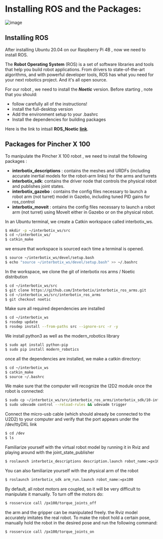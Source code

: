 # Installing ROS and the Packages: 
![image](b.png)



## Installing ROS
After installing Ubuntu 20.04 on our Raspberry Pi 4B , now we need to install ROS.

The **Robot Operating System** (ROS) is a set of software libraries and tools that help you build robot applications. From drivers to state-of-the-art algorithms, and with powerful developer tools, ROS has what you need for your next robotics project. And it's all open source.

For our robot , we need to install the _**Noetic**_ version.
Before starting , note that you should:
- follow  carefully all of the instructions!
- install the full-desktop version
- Add the environment setup to your .bashrc
- Install the dependencies for building packages

Here is the link to intsall **ROS_Noetic** **[link](http://wiki.ros.org/noetic/Installation/Ubuntu)**.

## Packages for Pincher X 100

To manipulate the Pincher X 100 robot , we need to install the following packages :
- **interbotix_descriptions** : contains the meshes and URDFs (including accurate inertial models for the robot-arm links) for the arms and turrets
- **interbotix_sdk**: contains the driver node that controls the physical robot and publishes joint states.
- **interbotix_gazebo** : contains the config files necessary to launch a robot arm (not turret) model in Gazebo, including tuned PID gains for ros_control 
- **interbotix_moveit** : ontains the config files necessary to launch a robot arm (not turret) using MoveIt either in Gazebo or on the physical robot.

In an Ubuntu terminal, we create a Catkin workspace called interbotix_ws.

```bash
$ mkdir -p ~/interbotix_ws/src
$ cd ~/interbotix_ws/
$ catkin_make
```
we ensure that workspace is sourced each time a terminal is opened.
```bash
$ source ~/interbotix_ws/devel/setup.bash
$ echo "source ~/interbotix_ws/devel/setup.bash" >> ~/.bashrc
```
In the workspace, we clone the git of interbotix ros arms / Noetic distribution
```bash
$ cd ~/interbotix_ws/src
$ git clone https://github.com/Interbotix/interbotix_ros_arms.git
$ cd ~/interbotix_ws/src/interbotix_ros_arms
$ git checkout noetic
```
Make sure all required dependencies are installed
```bash
$ cd ~/interbotix_ws
$ rosdep update
$ rosdep install --from-paths src --ignore-src -r -y
```
We install python3 as well as the modern_robotics library
```bash
$ sudo apt install python-pip
$ sudo pip install modern_robotics
```
once all the dependencies are installed, we make a catkin directory:
```bash
$ cd ~/interbotix_ws
$ catkin_make
$ source ~/.bashrc
```
We make sure that the computer will recognize the I2D2 module once the robot is connected:
```bash
$ sudo cp ~/interbotix_ws/src/interbotix_ros_arms/interbotix_sdk/10-interbotix-udev.rules /etc/udev/rules.d
$ sudo udevadm control --reload-rules && udevadm trigger
```
Connect the micro-usb cable (which should already be connected to the U2D2) to your computer and verify that the port appears under the /dev/ttyDXL link
```bash
$ cd /dev
$ ls
```
Familiarize yourself with the virtual robot model by running it in Rviz and playing around with the joint_state_publisher
```bash
$ roslaunch interbotix_descriptions description.launch robot_name:=px100 jnt_pub_gui:=true
```
You can also familiarize yourself with the physical arm of the robot
```bash
$ roslaunch interbotix_sdk arm_run.launch robot_name:=px100
```
By default, all robot motors are coupled, so it will be very difficult to manipulate it manually. To turn off the motors do:
```bash
$ rosservice call /px100/torque_joints_off
```
the arm and the gripper can be manipulated freely. the Rviz model accurately imitates the real robot. To make the robot hold a certain pose, manually hold the robot in the desired pose and run the following command:
```bash
$ rosservice call /px100/torque_joints_on
```



